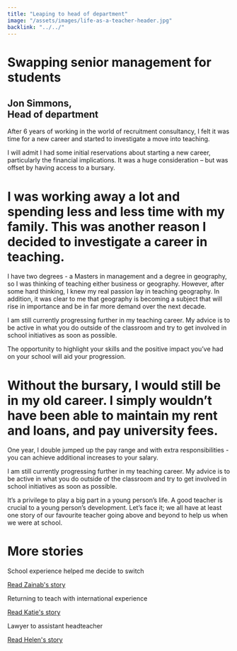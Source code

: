 ```yaml
---
title: "Leaping to head of department"
image: "/assets/images/life-as-a-teacher-header.jpg"
backlink: "../../"
---
```


<div class="content-wrapper">
    <div class="content__right">
    </div>
    <div class="content__left">
        <div class="stories">
            <h1>Swapping senior management for students</h1>
            <div class="story-header">
                <div class="story-header__thumb" style="background-image:url('/assets/images/stories/stories-jon.jpg')"></div>
                <div class="story-header__label">
                    <h2>Jon Simmons,<br>Head of department</h2>
                </div>
            </div>
            <p class="prominent">
                After 6 years of working in the world of recruitment consultancy, I felt it was time for a new career and started to investigate a move into teaching.
            </p>
            <p>
                I will admit I had some initial reservations about starting a new career, particularly the financial implications. It was a huge consideration – but was offset by having access to a bursary.
            </p>
            <div>
                <div class="quote-block">
                    <span class="icon-quote"></span>
                    <h1>I was working away a lot and spending less and less time with my family. This was another reason I decided to investigate a career in teaching.<span class="icon-quote quote-close"></span></h1>
                </div>
                <p>
                    I have two degrees - a Masters in management and a degree in geography, so I was thinking of teaching either business or geography. However, after some hard thinking, I knew my real passion lay in teaching geography. In addition, it was clear to me that geography is becoming a subject that will rise in importance and be in far more demand over the next decade.
                </p>
            </div>
            <p>
               I am still currently progressing further in my teaching career. My advice is to be active in what you do outside of the classroom and try to get involved in school initiatives as soon as possible.
            </p>
            <p>
                The opportunity to highlight your skills and the positive impact you’ve had on your school will aid your progression.
            </p>
            <div>
                <div class="quote-block">
                    <span class="icon-quote"></span>
                    <h1>Without the bursary, I would still be in my old career. I simply wouldn’t have been able to maintain my rent and loans, and pay university fees.<span class="icon-quote quote-close"></span></h1>
                </div>
                <p>
                    One year, I double jumped up the pay range and with extra responsibilities - you can achieve additional increases to your salary.
                </p>
            </div>
            <p>
                I am still currently progressing further in my teaching career. My advice is to be active in what you do outside of the classroom and try to get involved in school initiatives as soon as possible.
            </p>
            <p>
                It’s a privilege to play a big part in a young person’s life. A good teacher is crucial to a young person’s development. Let’s face it; we all have at least one story of our favourite teacher going above and beyond to help us when we were at school.
            </p>
        </div>
    </div>
</div>

<div class="more-stories">
    <h1 class="more-stories_header strapline">More stories</h1>
    <div class="more-stories__thumbs">
        <div class="more-stories__thumbs__thumb">
            <a href="/life-as-a-teacher/my-story-into-teaching/career-changers/school-experience-helped-me-decide-to-switch">
                <div class="more-stories__thumbs__thumb__img" style="background-image:url('/assets/images/stories/stories-zainab.jpg')"></div>
            </a>
            <div class="more-stories__thumbs__thumb__content">
                <p>School experience helped me decide to switch</p>
                <a class="git-link" href="/life-as-a-teacher/my-story-into-teaching/career-changers/school-experience-helped-me-decide-to-switch">Read Zainab's story  <i class="fas fa-chevron-right"></i></a>
            </div>
        </div>
        <div class="more-stories__thumbs__thumb">
            <a href="/life-as-a-teacher/my-story-into-teaching/international-career-changers/returning-to-teaching-with-international-experience">
                <div class="more-stories__thumbs__thumb__img" style="background-image:url('/assets/images/stories/stories-katie.png')"></div>
            </a>
            <div class="more-stories__thumbs__thumb__content">
                <p>Returning to teach with international experience</p>
                <a class="git-link" href="/life-as-a-teacher/my-story-into-teaching/international-career-changers/returning-to-teaching-with-international-experience">Read Katie's story  <i class="fas fa-chevron-right"></i></a>
            </div>
        </div>
        <div class="more-stories__thumbs__thumb">
            <a href="/life-as-a-teacher/my-story-into-teaching/career-progression/lawyer-to-assistant-teacher">
                <div class="more-stories__thumbs__thumb__img" style="background-image:url('/assets/images/stories/stories-helen.jpg')"></div>
            </a>
            <div class="more-stories__thumbs__thumb__content">
                <p>Lawyer to assistant headteacher</p>
                <a class="git-link" href="/life-as-a-teacher/my-story-into-teaching/career-progression/lawyer-to-assistant-teacher">Read Helen's story <i class="fas fa-chevron-right"></i></a>
            </div>
        </div>
    </div>
</div>
